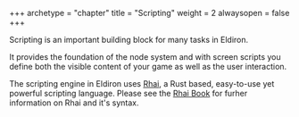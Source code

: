 +++
archetype = "chapter"
title = "Scripting"
weight = 2
alwaysopen = false
+++

Scripting is an important building block for many tasks in Eldiron.

It provides the foundation of the node system and with screen scripts you define both the visible content of your game as well as the user interaction.

The scripting engine in Eldiron uses [Rhai](https://rhai.rs), a Rust based, easy-to-use yet powerful scripting language. Please see the [Rhai Book](https://rhai.rs/book/) for furher information on Rhai and it's syntax.
